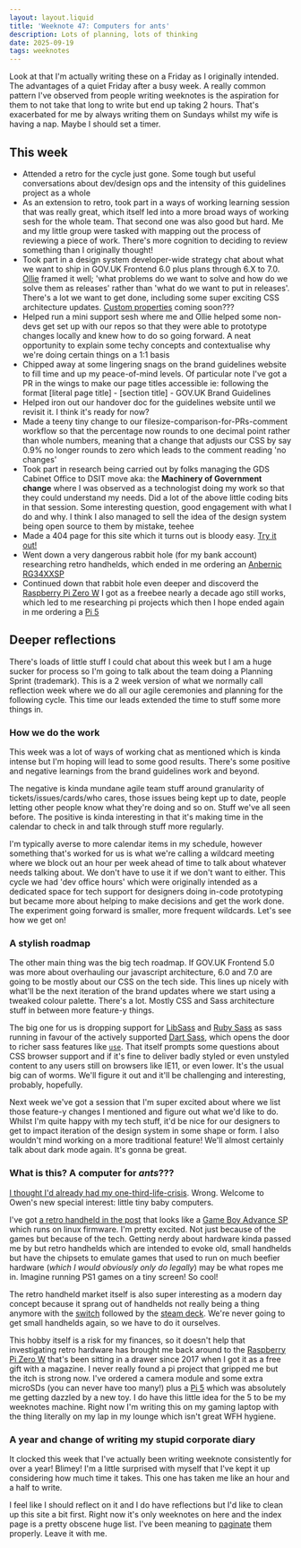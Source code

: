```yaml
---
layout: layout.liquid
title: 'Weeknote 47: Computers for ants'
description: Lots of planning, lots of thinking
date: 2025-09-19
tags: weeknotes
---
```


Look at that I'm actually writing these on a Friday as I originally intended. The advantages of a quiet Friday after a busy week. A really common pattern I've observed from people writing weeknotes is the aspiration for them to not take that long to write but end up taking 2 hours. That's exacerbated for me by always writing them on Sundays whilst my wife is having a nap. Maybe I should set a timer.

## This week

- Attended a retro for the cycle just gone. Some tough but useful conversations about dev/design ops and the intensity of this guidelines project as a whole
- As an extension to retro, took part in a ways of working learning session that was really great, which itself led into a more broad ways of working sesh for the whole team. That second one was also good but hard. Me and my little group were tasked with mapping out the process of reviewing a piece of work. There's more cognition to deciding to review something than I originally thought!
- Took part in a design system developer-wide strategy chat about what we want to ship in GOV.UK Frontend 6.0 plus plans through 6.X to 7.0. [Ollie](https://obyford.com/) framed it well; 'what problems do we want to solve and how do we solve them as releases' rather than 'what do we want to put in releases'. There's a lot we want to get done, including some super exciting CSS architecture updates. [Custom properties](https://developer.mozilla.org/en-US/docs/Web/CSS/CSS_cascading_variables/Using_CSS_custom_properties) coming soon???
- Helped run a mini support sesh where me and Ollie helped some non-devs get set up with our repos so that they were able to prototype changes locally and knew how to do so going forward. A neat opportunity to explain some techy concepts and contextualise why we're doing certain things on a 1:1 basis
- Chipped away at some lingering snags on the brand guidelines website to fill time and up my peace-of-mind levels. Of particular note I've got a PR in the wings to make our page titles accessible ie: following the format [literal page title] - [section title] - GOV.UK Brand Guidelines
- Helped iron out our handover doc for the guidelines website until we revisit it. I think it's ready for now?
- Made a teeny tiny change to our filesize-comparison-for-PRs-comment workflow so that the percentage now rounds to one decimal point rather than whole numbers, meaning that a change that adjusts our CSS by say 0.9% no longer rounds to zero which leads to the comment reading 'no changes'
- Took part in research being carried out by folks managing the GDS Cabinet Office to DSIT move aka: the **Machinery of Government change** where I was observed as a technologist doing my work so that they could understand my needs. Did a lot of the above little coding bits in that session. Some interesting question, good engagement with what I do and why. I think I also managed to sell the idea of the design system being open source to them by mistake, teehee
- Made a 404 page for this site which it turns out is bloody easy. [Try it out!](/pizza)
- Went down a very dangerous rabbit hole (for my bank account) researching retro handhelds, which ended in me ordering an [Anbernic RG34XXSP](https://anbernic.com/products/rg34xxsp)
- Continued down that rabbit hole even deeper and discoverd the [Raspberry Pi Zero W](https://www.raspberrypi.com/products/raspberry-pi-zero-w/) I got as a freebee nearly a decade ago still works, which led to me researching pi projects which then I hope ended again in me ordering a [Pi 5](https://www.raspberrypi.com/products/raspberry-pi-5/)

## Deeper reflections

There's loads of little stuff I could chat about this week but I am a huge sucker for process so I'm going to talk about the team doing a Planning Sprint (trademark). This is a 2 week version of what we normally call reflection week where we do all our agile ceremonies and planning for the following cycle. This time our leads extended the time to stuff some more things in.

### How we do the work

This week was a lot of ways of working chat as mentioned which is kinda intense but I'm hoping will lead to some good results. There's some positive and negative learnings from the brand guidelines work and beyond.

The negative is kinda mundane agile team stuff around granularity of tickets/issues/cards/who cares, those issues being kept up to date, people letting other people know what they're doing and so on. Stuff we've all seen before. The positive is kinda interesting in that it's making time in the calendar to check in and talk through stuff more regularly.

I'm typically averse to more calendar items in my schedule, however something that's worked for us is what we're calling a wildcard meeting where we block out an hour per week ahead of time to talk about whatever needs talking about. We don't have to use it if we don't want to either. This cycle we had 'dev office hours' which were originally intended as a dedicated space for tech support for designers doing in-code prototyping but became more about helping to make decisions and get the work done. The experiment going forward is smaller, more frequent wildcards. Let's see how we get on!

### A stylish roadmap

The other main thing was the big tech roadmap. If GOV.UK Frontend 5.0 was more about overhauling our javascript architecture, 6.0 and 7.0 are going to be mostly about our CSS on the tech side. This lines up nicely with what'll be the next iteration of the brand updates where we start using a tweaked colour palette. There's a lot. Mostly CSS and Sass architecture stuff in between more feature-y things.

The big one for us is dropping support for [LibSass](https://sass-lang.com/libsass/) and [Ruby Sass](https://sass-lang.com/ruby-sass/) as sass running in favour of the actively supported [Dart Sass](https://sass-lang.com/dart-sass/), which opens the door to richer sass features like [`use`](https://sass-lang.com/documentation/at-rules/use/). That itself prompts some questions about CSS browser support and if it's fine to deliver badly styled or even unstyled content to any users still on browsers like IE11, or even lower. It's the usual big can of worms. We'll figure it out and it'll be challenging and interesting, probably, hopefully.

Next week we've got a session that I'm super excited about where we list those feature-y changes I mentioned and figure out what we'd like to do. Whilst I'm quite happy with my tech stuff, it'd be nice for our designers to get to impact iteration of the design system in some shape or form. I also wouldn't mind working on a more traditional feature! We'll almost certainly talk about dark mode again. It's gonna be great.

### What is this? A computer for _ants_???

[I thought I'd already had my one-third-life-crisis](/pages/blog/weeknotes/42). Wrong. Welcome to Owen's new special interest: little tiny baby computers.

I've got [a retro handheld in the post](https://anbernic.com/products/rg34xxsp) that looks like a [Game Boy Advance SP](https://en.wikipedia.org/wiki/Game_Boy_Advance_SP) which runs on linux firmware. I'm pretty excited. Not just because of the games but because of the tech. Getting nerdy about hardware kinda passed me by but retro handhelds which are intended to evoke old, small handhelds but have the chipsets to emulate games that used to run on much beefier hardware (_which I would obviously only do legally_) may be what ropes me in. Imagine running PS1 games on a tiny screen! So cool!

The retro handheld market itself is also super interesting as a modern day concept because it sprang out of handhelds not really being a thing anymore with the [switch](https://www.nintendo.com/en-gb/Hardware/Nintendo-Switch-Family/Nintendo-Switch/Nintendo-Switch-1148779.html) followed by the [steam deck](https://store.steampowered.com/steamdeck). We're never going to get small handhelds again, so we have to do it ourselves.

This hobby itself is a risk for my finances, so it doesn't help that investigating retro hardware has brought me back around to the [Raspberry Pi Zero W](https://www.raspberrypi.com/products/raspberry-pi-zero-w/) that's been sitting in a drawer since 2017 when I got it as a free gift with a magazine. I never really found a pi project that gripped me but the itch is strong now. I've ordered a camera module and some extra microSDs (you can never have too many!) plus a [Pi 5](https://www.raspberrypi.com/products/raspberry-pi-5/) which was absolutely me getting dazzled by a new toy. I do have this little idea for the 5 to be my weeknotes machine. Right now I'm writing this on my gaming laptop with the thing literally on my lap in my lounge which isn't great WFH hygiene.

### A year and change of writing my stupid corporate diary

It clocked this week that I've actually been writing weeknote consistently for over a year! Blimey! I'm a little surprised with myself that I've kept it up considering how much time it takes. This one has taken me like an hour and a half to write.

I feel like I should reflect on it and I do have reflections but I'd like to clean up this site a bit first. Right now it's only weeknotes on here and the index page is a pretty obscene huge list. I've been meaning to [paginate](https://www.11ty.dev/docs/pagination/) them properly. Leave it with me.

